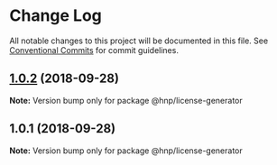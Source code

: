 # Change Log

All notable changes to this project will be documented in this file.
See [Conventional Commits](https://conventionalcommits.org) for commit guidelines.

<a name="1.0.2"></a>

## [1.0.2](https://github.com/MechanicalHuman/hnp-utilities/compare/@hnp/license-generator@1.0.1...@hnp/license-generator@1.0.2) (2018-09-28)

**Note:** Version bump only for package @hnp/license-generator

<a name="1.0.1"></a>

## 1.0.1 (2018-09-28)

**Note:** Version bump only for package @hnp/license-generator
